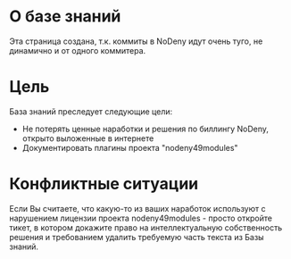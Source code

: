 # О базе знаний #

Эта страница создана, т.к. коммиты в NoDeny идут очень туго, не динамично и от одного коммитера.


# Цель #

База знаний преследует следующие цели:
  * Не потерять ценные наработки и решения по биллингу NoDeny, открыто выложенные в интернете
  * Документировать плагины проекта "nodeny49modules"

# Конфликтные ситуации #

Если Вы считаете, что какую-то из ваших наработок используют с нарушением лицензии проекта nodeny49modules - просто откройте тикет, в котором докажите право на интеллектуальную собственность решения и требованием удалить требуемую часть текста из Базы знаний.
